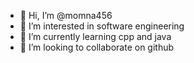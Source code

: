 - 👋 Hi, I’m @momna456
- 👀 I’m interested in software engineering
- 🌱 I’m currently learning cpp and java
- 💞️ I’m looking to collaborate on github

<!---
momna456/momna456 is a ✨ special ✨ repository because its `README.md` (this file) appears on your GitHub profile.
You can click the Preview link to take a look at your changes.
--->
